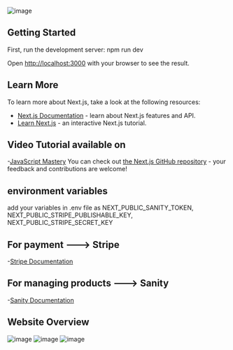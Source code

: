 ![image](https://user-images.githubusercontent.com/109528026/212528499-e6cefe72-dcd5-4a0d-b751-e83dc33f59bb.png)

## Getting Started

First, run the development server:
npm run dev


Open [http://localhost:3000](http://localhost:3000) with your browser to see the result.

## Learn More

To learn more about Next.js, take a look at the following resources:

- [Next.js Documentation](https://nextjs.org/docs) - learn about Next.js features and API.
- [Learn Next.js](https://nextjs.org/learn) - an interactive Next.js tutorial.
## Video Tutorial available on
 -[JavaScript Mastery](https://youtu.be/4mOkFXyxfsU)
You can check out [the Next.js GitHub repository](https://github.com/vercel/next.js/) - your feedback and contributions are welcome!
## environment variables
add your variables in .env file
 as   NEXT_PUBLIC_SANITY_TOKEN,
 NEXT_PUBLIC_STRIPE_PUBLISHABLE_KEY,
 NEXT_PUBLIC_STRIPE_SECRET_KEY
  

## For payment --->  Stripe 
-[Stripe Documentation](https://stripe.com/docs)
## For managing products ---> Sanity 
-[Sanity Documentation](https://www.sanity.io/docs)

## Website Overview
![image](https://user-images.githubusercontent.com/109528026/212528276-d25312f3-0d3d-40b1-866b-9432470ffdfb.png)
![image](https://user-images.githubusercontent.com/109528026/212528288-a252f615-3ad6-42b0-9b5c-eb2fdf4bdf23.png)
![image](https://user-images.githubusercontent.com/109528026/212528300-cda4492d-ecce-4c17-b227-dd72c1661c92.png)

